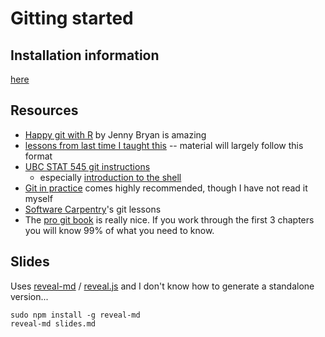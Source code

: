 # Gitting started

## Installation information

[here](installation.md)

## Resources

* [Happy git with R](http://happygitwithr.com) by Jenny Bryan is amazing
* [lessons from last time I taught this](http://nicercode.github.io/2014-02-18-UTS/lessons/70-version-control/) -- material will largely follow this format
* [UBC STAT 545 git instructions](http://stat545-ubc.github.io/git00_index.html)
  - especially [introduction to the shell](http://stat545-ubc.github.io/git09_shell.html)
* [Git in practice](https://github.com/GitInPractice/GitInPractice#readme) comes highly recommended, though I have not read it myself
* [Software Carpentry](http://swcarpentry.github.io/git-novice/)'s git lessons
* The [pro git book](https://git-scm.com/documentation) is really nice.  If you work through the first 3 chapters you will know 99% of what you need to know.

## Slides

Uses [reveal-md](http://webpro.github.io/reveal-md/) / [reveal.js](http://webpro.github.io/reveal-md/) and I don't know how to generate a standalone version...

```
sudo npm install -g reveal-md
reveal-md slides.md
```
